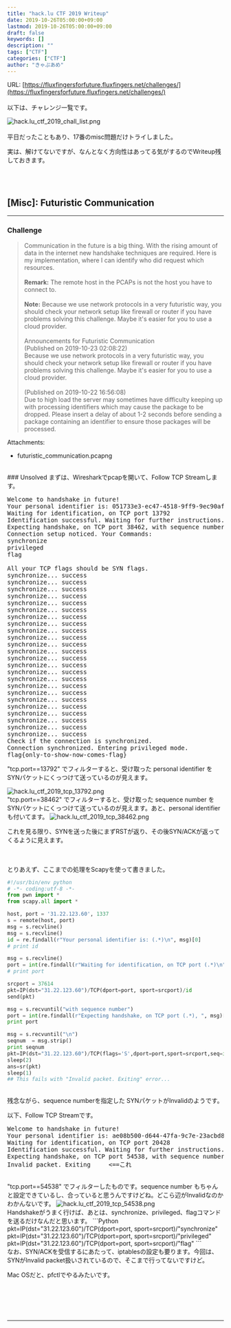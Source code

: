 ```yaml
---
title: "hack.lu CTF 2019 Writeup"
date: 2019-10-26T05:00:00+09:00
lastmod: 2019-10-26T05:00:00+09:00
draft: false
keywords: []
description: ""
tags: ["CTF"]
categories: ["CTF"]
author: "きゃぷあめ"
---
```

URL: [https://fluxfingersforfuture.fluxfingers.net/challenges/](https://fluxfingersforfuture.fluxfingers.net/challenges/)
<br /><br />
以下は、チャレンジ一覧です。

<img src="https://captureamerica.github.io/writeups/img/hack.lu_ctf_2019_chall_list.png" alt="hack.lu_ctf_2019_chall_list.png">
<br /><br />
平日だったこともあり、17番のmisc問題だけトライしました。

実は、解けてないですが、なんとなく方向性はあってる気がするのでWriteup残しておきます。


<br /><br />
## [Misc]: Futuristic Communication
- - -
### Challenge
> Communication in the future is a big thing. With the rising amount of data in the internet new handshake techniques are required. Here is my implementation, where I can identify who did request which resources.
<br /><br />
<b>Remark:</b> The remote host in the PCAPs is not the host you have to connect to.
<br /><br />
<b>Note:</b> Because we use network protocols in a very futuristic way, you should check your network setup like firewall or router if you have problems solving this challenge. Maybe it's easier for you to use a cloud provider.
<br /><br />
Announcements for Futuristic Communication<br />
(Published on 2019-10-23 02:08:22)<br />
Because we use network protocols in a very futuristic way, you should check your network setup like firewall or router if you have problems solving this challenge. Maybe it's easier for you to use a cloud provider.
<br /><br />
(Published on 2019-10-22 16:56:08)<br />
Due to high load the server may sometimes have difficulty keeping up with processing identifiers which may cause the package to be dropped. Please insert a delay of about 1-2 seconds before sending a package containing an identifier to ensure those packages will be processed.


Attachments:

- futuristic_communication.pcapng

<br />
### Unsolved
まずは、Wiresharkでpcapを開いて、Follow TCP Streamします。

<pre>
Welcome to handshake in future!
Your personal identifier is: 051733e3-ec47-4518-9ff9-9ec90af9b27b
Waiting for identification, on TCP port 13792
Identification successful. Waiting for further instructions.
Expecting handshake, on TCP port 38462, with sequence number 2339380618
Connection setup noticed. Your Commands:
synchronize
privileged
flag

All your TCP flags should be SYN flags.
synchronize... success
synchronize... success
synchronize... success
synchronize... success
synchronize... success
synchronize... success
synchronize... success
synchronize... success
synchronize... success
synchronize... success
synchronize... success
synchronize... success
synchronize... success
synchronize... success
synchronize... success
synchronize... success
synchronize... success
synchronize... success
synchronize... success
synchronize... success
synchronize... success
synchronize... success
synchronize... success
synchronize... success
Check if the connection is synchronized.
Connection synchronized. Entering privileged mode.
flag{only-to-show-now-comes-flag}
</pre>


"tcp.port==13792" でフィルターすると、受け取った personal identifier を SYNパケットにくっつけて送っているのが見えます。

<img src="https://captureamerica.github.io/writeups/img/hack.lu_ctf_2019_tcp_13792.png" alt="hack.lu_ctf_2019_tcp_13792.png">


<br />
"tcp.port==38462" でフィルターすると、受け取った sequence number をSYNパケットにくっつけて送っているのが見えます。あと、personal identifier も付いてます。

<img src="https://captureamerica.github.io/writeups/img/hack.lu_ctf_2019_tcp_38462.png" alt="hack.lu_ctf_2019_tcp_38462.png">

これを見る限り、SYNを送った後にまずRSTが返り、その後SYN/ACKが返ってくるように見えます。



<br /><br />
とりあえず、ここまでの処理をScapyを使って書きました。

```Python
#!/usr/bin/env python
# -*- coding:utf-8 -*-
from pwn import *
from scapy.all import *

host, port = '31.22.123.60', 1337
s = remote(host, port)
msg = s.recvline()
msg = s.recvline()
id = re.findall(r"Your personal identifier is: (.*)\n", msg)[0]
# print id

msg = s.recvline()
port = int(re.findall(r"Waiting for identification, on TCP port (.*)\n", msg)[0])
# print port

srcport = 37614
pkt=IP(dst="31.22.123.60")/TCP(dport=port, sport=srcport)/id
send(pkt)

msg = s.recvuntil("with sequence number")
port = int(re.findall(r"Expecting handshake, on TCP port (.*), ", msg)[0])
print port

msg = s.recvuntil("\n")
seqnum  = msg.strip()
print seqnum
pkt=IP(dst="31.22.123.60")/TCP(flags='S',dport=port,sport=srcport,seq=int(seqnum))
sleep(2)
ans=sr(pkt)
sleep(1)
## This fails with "Invalid packet. Exiting" error...

```

<br />
残念ながら、sequence numberを指定した SYNパケットがInvalidのようです。

以下、Follow TCP Streamです。
<pre>
Welcome to handshake in future!
Your personal identifier is: ae08b500-d644-47fa-9c7e-23acbd82d00f
Waiting for identification, on TCP port 20428
Identification successful. Waiting for further instructions.
Expecting handshake, on TCP port 54538, with sequence number 728714096
Invalid packet. Exiting     <==これ
</pre>

<br />
"tcp.port==54538" でフィルターしたものです。sequence number もちゃんと設定できているし、合っていると思うんですけどね。どこら辺がInvalidなのかわかんないです。

<img src="https://captureamerica.github.io/writeups/img/hack.lu_ctf_2019_tcp_54538.png" alt="hack.lu_ctf_2019_tcp_54538.png">


<br />
Handshakeがうまく行けば、あとは、synchronize、privileged、flagコマンドを送るだけなんだと思います。
```Python
pkt=IP(dst="31.22.123.60")/TCP(dport=port, sport=srcport)/"synchronize"
pkt=IP(dst="31.22.123.60")/TCP(dport=port, sport=srcport)/"privileged"
pkt=IP(dst="31.22.123.60")/TCP(dport=port, sport=srcport)/"flag"
```

<br />
なお、SYN/ACKを受信するにあたって、iptablesの設定も要ります。今回は、SYNがInvalid packet扱いされているので、そこまで行ってないですけど。

Mac OSだと、pfctlでやるみたいです。




<br /><br />
<br /><br />
- - -
<br /><br />
<br /><br />
